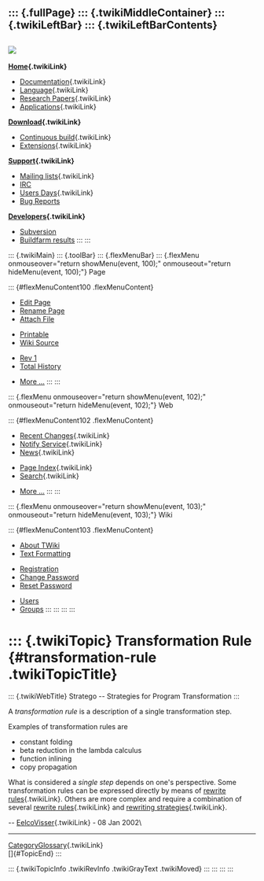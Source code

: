 ::: {.fullPage}
::: {.twikiMiddleContainer}
::: {.twikiLeftBar}
::: {.twikiLeftBarContents}
  ----------------------------------------------------------------------------------
  [![](../pub/Stratego/StrategoLogo/StrategoLogoTextlessWhite-100px.png)](WebHome)
  ----------------------------------------------------------------------------------

**[Home](WebHome){.twikiLink}**

-   [Documentation](StrategoDocumentation){.twikiLink}
-   [Language](StrategoLanguage){.twikiLink}
-   [Research Papers](StrategoPublications){.twikiLink}
-   [Applications](StrategoApplication){.twikiLink}

**[Download](StrategoDownload){.twikiLink}**

-   [Continuous build](ContinuousBuild){.twikiLink}
-   [Extensions](AdditionalPackageDownload){.twikiLink}

**[Support](StrategoSupport){.twikiLink}**

-   [Mailing lists](MailingList){.twikiLink}
-   [IRC](irc://irc.freenode.net/#stratego)
-   [Users Days](StrategoUsersDay){.twikiLink}
-   [Bug Reports](http://yellowgrass.org/project/StrategoXT)

**[Developers](StrategoDev){.twikiLink}**

-   [Subversion](https://svn.strategoxt.org/repos/StrategoXT/strategoxt/trunk)
-   [Buildfarm
    results](http://hydra.nixos.org/jobset/strategoxt/strategoxt-release/all)
:::
:::

::: {.twikiMain}
::: {.toolBar}
::: {.flexMenuBar}
::: {.flexMenu onmouseover="return showMenu(event, 100);" onmouseout="return hideMenu(event, 100);"}
Page

::: {#flexMenuContent100 .flexMenuContent}
-   [Edit
    Page](http://www.program-transformation.org/edit/Stratego/TransformationRule?t=1536825714)
-   [Rename
    Page](http://www.program-transformation.org/rename/Stratego/TransformationRule)
-   [Attach
    File](http://www.program-transformation.org/attach/Stratego/TransformationRule)

<!-- -->

-   [Printable](http://www.program-transformation.org/view/Stratego/TransformationRule?skin=print.pattern)
-   [Wiki
    Source](http://www.program-transformation.org/view/Stratego/TransformationRule?skin=text&raw=on&contenttype=text/plain)

<!-- -->

-   [Rev
    1](http://www.program-transformation.org/view/Stratego/TransformationRule?rev=1.1)
-   [Total
    History](http://www.program-transformation.org/rdiff/Stratego/TransformationRule)

<!-- -->

-   [More
    \...](http://www.program-transformation.org/oops/Stratego/TransformationRule?template=oopsmore&param1=1.1&param2=1.1)
:::
:::

::: {.flexMenu onmouseover="return showMenu(event, 102);" onmouseout="return hideMenu(event, 102);"}
Web

::: {#flexMenuContent102 .flexMenuContent}
-   [Recent Changes](WebChanges){.twikiLink}
-   [Notify Service](WebNotify){.twikiLink}
-   [News](WebNews){.twikiLink}

<!-- -->

-   [Page Index](WebIndex){.twikiLink}
-   [Search](WebSearch){.twikiLink}

<!-- -->

-   [More
    \...](http://www.program-transformation.org/oops/Stratego/TransformationRule?template=oopsmore&param1=1.1&param2=1.1)
:::
:::

::: {.flexMenu onmouseover="return showMenu(event, 103);" onmouseout="return hideMenu(event, 103);"}
Wiki

::: {#flexMenuContent103 .flexMenuContent}
-   [About
    TWiki](http://www.program-transformation.org/view/TWiki/WebHome)
-   [Text
    Formatting](http://www.program-transformation.org/view/TWiki/TextFormattingRules)

<!-- -->

-   [Registration](http://www.program-transformation.org/view/TWiki/TWikiRegistration)
-   [Change
    Password](http://www.program-transformation.org/view/TWiki/ChangePassword)
-   [Reset
    Password](http://www.program-transformation.org/view/TWiki/ResetPassword)

<!-- -->

-   [Users](http://www.program-transformation.org/view/Main/TWikiUsers)
-   [Groups](http://www.program-transformation.org/view/Main/TWikiGroups)
:::
:::
:::
:::

::: {.twikiTopic}
Transformation Rule {#transformation-rule .twikiTopicTitle}
===================

::: {.twikiWebTitle}
Stratego \-- Strategies for Program Transformation
:::

A *transformation rule* is a description of a single transformation
step.

Examples of transformation rules are

-   constant folding
-   beta reduction in the lambda calculus
-   function inlining
-   copy propagation

What is considered a *single step* depends on one\'s perspective. Some
transformation rules can be expressed directly by means of [rewrite
rules](RewriteRule){.twikiLink}. Others are more complex and require a
combination of several [rewrite rules](RewriteRule){.twikiLink} and
[rewriting strategies](RewritingStrategy){.twikiLink}.

\-- [EelcoVisser](../Main/EelcoVisser){.twikiLink} - 08 Jan 2002\

------------------------------------------------------------------------

[CategoryGlossary](CategoryGlossary){.twikiLink}\
[]{#TopicEnd}
:::

::: {.twikiTopicInfo .twikiRevInfo .twikiGrayText .twikiMoved}
:::
:::
:::
:::
